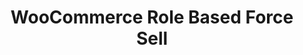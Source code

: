 ---
title: WooCommerce Role Based Force Sell
redirect_from:
    - /woocommerce-role-based-force-sell/
    - /envato/woocommerce-role-based-force-sell/
    - /wcrbfs/
    - /envato/wcrbfs/
redirect_to: https://codecanyon.net/item/woocommerce-role-based-force-sell/15369183
---